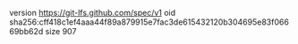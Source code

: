 version https://git-lfs.github.com/spec/v1
oid sha256:cff418c1ef4aaa44f89a879915e7fac3de615432120b304695e83f06669bb62d
size 907
